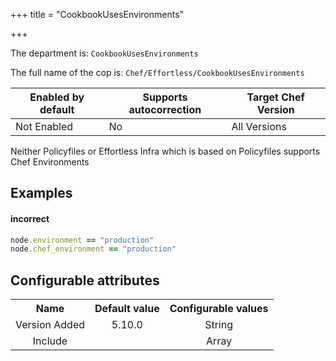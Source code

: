 +++
title = "CookbookUsesEnvironments"

+++

<!-- This content is automatically generated. See https://github.com/chef/chef-web-docs/blob/main/generated/README.md -->

The department is: `CookbookUsesEnvironments`

The full name of the cop is: `Chef/Effortless/CookbookUsesEnvironments`

| Enabled by default | Supports autocorrection | Target Chef Version |
| --- | --- | --- |
| Not Enabled | No | All Versions |

Neither Policyfiles or Effortless Infra which is based on Policyfiles supports Chef Environments

## Examples


#### incorrect

```ruby
node.environment == "production"
node.chef_environment == "production"
```

## Configurable attributes

<table>
<tbody><tr>
<th>Name</th>
<th>Default value</th>
<th>Configurable values</th>
</tr>
<tr>
<td style="text-align:center">Version Added</td>
<td style="text-align:center">5.10.0</td>
<td style="text-align:center">String</td>
</tr>
<tr><td style="text-align:center">Include</td>
<td style="text-align:center"><ul>
</ul>
</td>
<td style="text-align:center">Array</td>
</tr></tbody></table>
